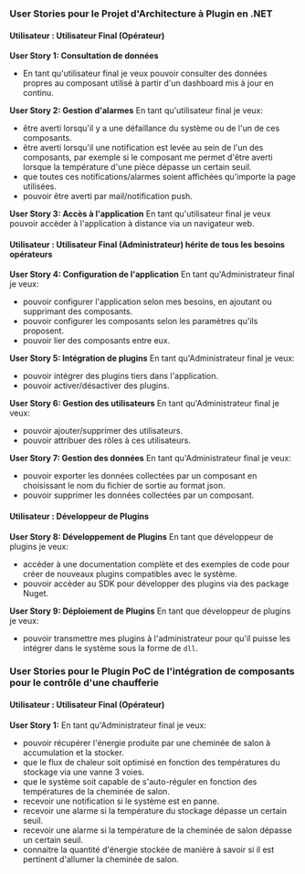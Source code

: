 ### User Stories pour le Projet d'Architecture à Plugin en .NET

#### Utilisateur : Utilisateur Final (Opérateur)

**User Story 1: Consultation de données**
- En tant qu'utilisateur final je veux pouvoir consulter des données propres au composant utilisé à partir d'un dashboard mis à jour en continu.

**User Story 2: Gestion d'alarmes**
En tant qu'utilisateur final je veux:
- être averti lorsqu'il y a une défaillance du système ou de l'un de ces composants.
- être averti lorsqu'il une notification est levée au sein de l'un des composants, par exemple si le composant me permet d'être averti lorsque la température d'une pièce dépasse un certain seuil.
- que toutes ces notifications/alarmes soient affichées qu'importe la page utilisées.
- pouvoir être averti par mail/notification push.

**User Story 3: Accès à l'application**
En tant qu'utilisateur final je veux pouvoir accèder à l'application à distance via un navigateur web.

#### Utilisateur : Utilisateur Final (Administrateur) hérite de tous les besoins opérateurs
**User Story 4: Configuration de l'application**
En tant qu'Administrateur final je veux:
- pouvoir configurer l'application selon mes besoins, en ajoutant ou supprimant des composants.
- pouvoir configurer les composants selon les paramètres qu'ils proposent.
- pouvoir lier des composants entre eux.

**User Story 5: Intégration de plugins**
En tant qu'Administrateur final je veux:
- pouvoir intégrer des plugins tiers dans l'application.
- pouvoir activer/désactiver des plugins.

**User Story 6: Gestion des utilisateurs**
En tant qu'Administrateur final je veux:
- pouvoir ajouter/supprimer des utilisateurs.
- pouvoir attribuer des rôles à ces utilisateurs.

**User Story 7: Gestion des données**
En tant qu'Administrateur final je veux:
- pouvoir exporter les données collectées par un composant en choisissant le nom du fichier de sortie au format json.
- pouvoir supprimer les données collectées par un composant.

#### Utilisateur : Développeur de Plugins
**User Story 8: Développement de Plugins**
En tant que développeur de plugins je veux:
- accéder à une documentation complète et des exemples de code pour créer de nouveaux plugins compatibles avec le système.
- pouvoir accèder au SDK pour développer des plugins via des package Nuget.

**User Story 9: Déploiement de Plugins**
En tant que développeur de plugins je veux:
- pouvoir transmettre mes plugins à l'administrateur pour qu'il puisse les intégrer dans le système sous la forme de `dll`.

### User Stories pour le Plugin PoC de l'intégration de composants pour le contrôle d'une chaufferie

#### Utilisateur : Utilisateur Final (Opérateur)
**User Story 1:**
En tant qu'Administrateur final je veux:
- pouvoir récupérer l'énergie produite par une cheminée de salon à accumulation et la stocker.
- que le flux de chaleur soit optimisé en fonction des températures du stockage via une vanne 3 voies.
- que le système soit capable de s'auto-réguler en fonction des températures de la cheminée de salon. 
- recevoir une notification si le système est en panne.
- recevoir une alarme si la température du stockage dépasse un certain seuil.
- recevoir une alarme si la température de la cheminée de salon dépasse un certain seuil.
- connaitre la quantité d'énergie stockée de manière à savoir si il est pertinent d'allumer la cheminée de salon.
